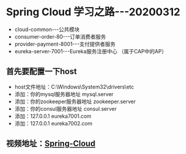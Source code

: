 # Spring Cloud 学习之路---20200312

- cloud-common---公共模块
- consumer-order-80---订单消费者服务
- provider-payment-8001---支付提供者服务
- eureka-server-7001---Eureka服务注册中心 （属于CAP中的AP）

## 首先要配置一下host
- host文件地址：C:\Windows\System32\drivers\etc
- 添加：你的mysql服务器地址       mysql.server
- 添加：你的zookeeper服务器地址   zookeeper.server
- 添加：你的consul服务器地址      consul.server
- 添加：127.0.0.1   eureka7001.com
- 添加：127.0.0.1   eureka7002.com

## 视频地址：[Spring-Cloud](https://www.bilibili.com/video/av93813318?p=31)
